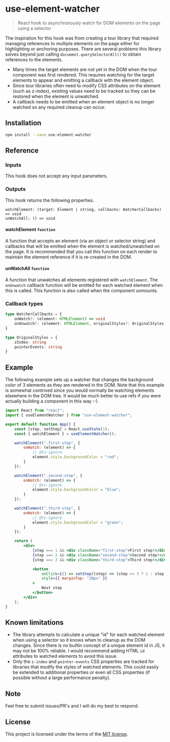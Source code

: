 # use-element-watcher

> React hook to asynchronously watch for DOM elements on the page using a selector

The inspiration for this hook was from creating a tour library that required managing references to multiple elements on the page either for highlighting or anchoring purposes. There are several problems this library solves beyond just calling `document.querySelectorAll()` to obtain references to the elements.

- Many times the target elements are not yet in the DOM when the tour component was first rendered. This requires watching for the target elements to appear and emitting a callback with the element object.
- Since tour libraries often need to modify CSS attributes on the element (such as z-index), existing values need to be tracked so they can be restored when the element is unwatched.
- A callback needs to be emitted when an element object is no longer watched so any required cleanup can occur.

## Installation

```sh
npm install --save use-element-watcher
```

## Reference

### Inputs

This hook does not accept any input parameters.

### Outputs

This hook returns the following properties.

```
watchElement: (target: Element | string, callbacks: WatcherCallbacks) => void
unWatchAll: () => void
```

#### watchElement `function`
A function that accepts an element (via an object or selector string) and callbacks that will be emitted when the element is watched/unwatched on the page. It is recommended that you call this function on each render to maintain the element reference if it is re-created in the DOM.

#### unWatchAll `function`
A function that unwatches all elements registered with `watchElement`. The `onUnwatch` callback function will be emitted for each watched element when this is called. This function is also called when the component unmounts.

### Callback types

```typescript
type WatcherCallbacks = {
    onWatch?: (element: HTMLElement) => void
    onUnwatch?: (element: HTMLElement, originalStyles?: OriginalStyles) => void
}

type OriginalStyles = {
    zIndex: string
    pointerEvents: string
}
```

## Example

The following example sets up a watcher that changes the background color of 3 elements as they are rendered in the DOM. Note that this example is somewhat contrived since you would normally be watching elements elsewhere in the DOM tree. It would be much better to use refs if you were actually building a component in this way :-)

```jsx 
import React from "react";
import { useElementWatcher } from "use-element-watcher";

export default function App() {
    const [step, setStep] = React.useState(1);
    const { watchElement } = useElementWatcher();

    watchElement(".first-step", {
        onWatch: (element) => {
            // @ts-ignore
            element.style.backgroundColor = "red";
        }
    });

    watchElement(".second-step", {
        onWatch: (element) => {
            // @ts-ignore
            element.style.backgroundColor = "blue";
        }
    });

    watchElement(".third-step", {
        onWatch: (element) => {
            // @ts-ignore
            element.style.backgroundColor = "green";
        }
    });

    return (
        <div>
            {step === 1 && <div className="first-step">First step!</div>}
            {step === 2 && <div className="second-step">Second step!</div>}
            {step === 3 && <div className="third-step">Third step!</div>}

            <button
                onClick={() => setStep((step) => (step >= 3 ? 1 : step + 1))}
                style={{ marginTop: "20px" }}
            >
                Next step
            </button>
        </div>
    );
}

```

## Known limitations

- The library attempts to calculate a unique "id" for each watched element when using a selector so it knows when to cleanup as the DOM changes. Since there is no builtin concept of a unique element id in JS, it may not be 100% reliable. I would recommend adding HTML `id` attributes to watched elements to avoid this issue.
- Only the `z-index` and `pointer-events` CSS properties are tracked for libraries that modify the styles of watched elements. This could easily be extended to additional properties or even all CSS properties (if possible without a large performance penalty).

## Note

Feel free to submit issues/PR's and I will do my best to respond.

## License

This project is licensed under the terms of the [MIT license](https://github.com/iankberry/react-crossfade-simple/blob/master/LICENSE).